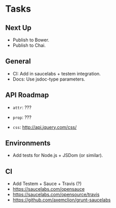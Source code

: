 Tasks
=====

## Next Up

* Publish to Bower.
* Publish to Chai.

## General

* CI: Add in saucelabs + testem integration.
* Docs: Use jsdoc-type parameters.

## API Roadmap

* `attr`: ???
* `prop`: ???

* `css`: http://api.jquery.com/css/

## Environments

* Add tests for Node.js + JSDom (or similar).

## CI

* Add Testem + Sauce + Travis (?)
* https://saucelabs.com/opensauce
* https://saucelabs.com/opensource/travis
* https://github.com/axemclion/grunt-saucelabs

